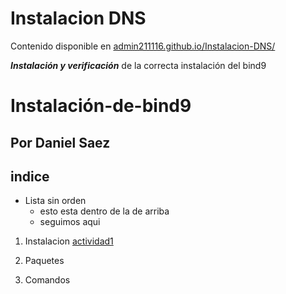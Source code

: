 # Instalacion DNS
Contenido disponible en [admin211116.github.io/Instalacion-DNS/](https://admin211116.github.io/Instalacion-servidor-DNS/)<p>
***Instalación y verificación*** de la correcta instalación del bind9
# Instalación-de-bind9
## Por Daniel Saez

## indice
* Lista sin orden 
  * esto esta dentro de la de arriba 
  * seguimos aqui

1. Instalacion
[actividad1](Actividad1.mp)

1. Paquetes
1. Comandos
